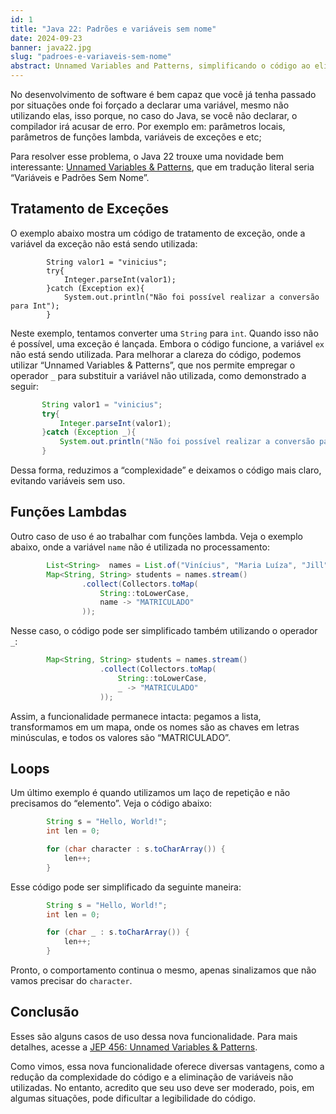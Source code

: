 ```yaml
---
id: 1
title: "Java 22: Padrões e variáveis sem nome"
date: 2024-09-23
banner: java22.jpg
slug: "padroes-e-variaveis-sem-nome"
abstract: Unnamed Variables and Patterns, simplificando o código ao eliminar variáveis não utilizadas
---
```


No desenvolvimento de software é bem capaz que você já tenha passado por situações onde foi forçado a declarar uma variável, mesmo não utilizando elas, isso porque, no caso do Java, se você não declarar, o compilador irá acusar de erro. Por exemplo em: parâmetros locais, parâmetros de funções lambda, variáveis de exceções e etc;

Para resolver esse problema, o Java 22 trouxe uma novidade bem interessante: [Unnamed Variables & Patterns](https://openjdk.org/jeps/456), que em tradução literal seria “Variáveis e Padrões Sem Nome”.

## Tratamento de Exceções

O exemplo abaixo mostra um código de tratamento de exceção, onde a variável da exceção não está sendo utilizada:

```java[Main.java] meta-info=val
        String valor1 = "vinicius";
        try{
            Integer.parseInt(valor1);
        }catch (Exception ex){
            System.out.println("Não foi possível realizar a conversão para Int");
        }
```

Neste exemplo, tentamos converter uma `String` para `int`. Quando isso não é possível, uma exceção é lançada. Embora o código funcione, a variável `ex` não está sendo utilizada. Para melhorar a clareza do código, podemos utilizar “Unnamed Variables & Patterns”, que nos permite empregar o operador `_` para substituir a variável não utilizada, como demonstrado a seguir:

 ```java
        String valor1 = "vinicius";
        try{
            Integer.parseInt(valor1);
        }catch (Exception _){
            System.out.println("Não foi possível realizar a conversão para Int");
        }
```

Dessa forma, reduzimos a “complexidade” e deixamos o código mais claro, evitando variáveis sem uso.


## Funções Lambdas

Outro caso de uso é ao trabalhar com funções lambda. Veja o exemplo abaixo, onde a variável `name` não é utilizada no processamento:

```java
        List<String>  names = List.of("Vinícius", "Maria Luíza", "Jill");
        Map<String, String> students = names.stream()
                .collect(Collectors.toMap(
                    String::toLowerCase, 
                    name -> "MATRICULADO"
                ));
```

Nesse caso, o código pode ser simplificado também utilizando o operador `_`:

```java
        Map<String, String> students = names.stream()
                    .collect(Collectors.toMap(
                        String::toLowerCase, 
                        _ -> "MATRICULADO"
                    ));
```

Assim, a funcionalidade permanece intacta: pegamos a lista, transformamos em um mapa, onde os nomes são as chaves em letras minúsculas, e todos os valores são “MATRICULADO”.

## Loops

Um último exemplo é quando utilizamos um laço de repetição e não precisamos do “elemento”. Veja o código abaixo:

```java
        String s = "Hello, World!";
        int len = 0;

        for (char character : s.toCharArray()) {
            len++;
        }
```

Esse código pode ser simplificado da seguinte maneira:

```java
        String s = "Hello, World!";
        int len = 0;

        for (char _ : s.toCharArray()) {
            len++;
        }
```

Pronto, o comportamento continua o mesmo, apenas sinalizamos que não vamos precisar do `character`.

## Conclusão

Esses são alguns casos de uso dessa nova funcionalidade. Para mais detalhes, acesse a [JEP 456: Unnamed Variables & Patterns](https://openjdk.org/jeps/456). 

Como vimos, essa nova funcionalidade oferece diversas vantagens, como a redução da complexidade do código e a eliminação de variáveis não utilizadas. No entanto, acredito que seu uso deve ser moderado, pois, em algumas situações, pode dificultar a legibilidade do código.
